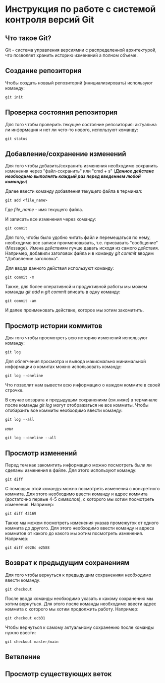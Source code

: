 # **Инструкция по работе с системой контроля версий Git**

## Что такое Git?

Git - система управления версиямии с распределенной архитектурой, что позволяет хранить историю изменений а полном объеме.

## Создание репозитория 

Чтобы создать новвый репозиторий (инициализировать) используют команду: 

    git init

## Проверка состояния репозитория

Для того чтобы проверить текущее состояние репозитория: актуальна ли информация и нет ли чего-то нового, используют команду:

    git status

## Добавление/сохранение изменений

Для того чтобы добавить/сохранить изменения необходимо сохранить изменения через "файл-сохранить" или "cmd + s" (***Данное действие необходимо выполнять каждый раз перед введением любой команды***)

Далее ввести команду добавления текущего файла в терминал:

    git add <file_name>

Где *file_name* - имя текущего файла.

И записать все изменения через команду:

    git commit

Для того, чтобы было удобно читать файл и перемещаться по нему, необходимо все записи проименовывать, т.е. присвавать "сообщение" (Message). Имена действиям лучше давать исходя из самого действия. Например, добавили заголовок файла и в команду *git commit* вводим "Добавление заголовка".

Для ввода данного действия используют команду:

    git commit -m

Также, для более оперативной и продуктивной работы мы можем команды *git add* и *git commit* вписать в одну команду:

    git commit -am

И далее проименовать действие, которое мы хотим закомитить.

## Просмотр истории коммитов

Для того чтобы просмотреть всю историю изменений используют команду:

    git log

Для облегчения просмотра и вывода макисмально минимальной информации о комитах можно использовать команду:

    git log --oneline

Что позволит нам вывести всю информацию о каждом коммите в своей строчке.

В случае возврата к предыдущим сохранениям (см.ниже) в терминале после команды *git log* могут отображаться не все коммиты. Чтобы отобарзить все коммиты необходимо ввести команду:

    git log --all

*или*

    git log --oneline --all


## Просмотр изменений

Перед тем как закомитить информацию можно посмотреть были ли сделаны изменения в файле. Для этого используют команду:

    git diff

 С помощью этой команды можно посмотреть изменения с конкретного коммита. Для этого необходимо ввести команду и адрес коммита (достаточно первые 4-5 символов), с которого мы хотим посмотреть изменения. Например:

    git diff 43169 

Также мы можем посмотреть изменения указав промежуток от одного коммита до другого. Для этого необходимо ввести команду и адреса коммитов от какого до какого мы хотим посмотреть изменения. Например:

    git diff d020c e2588

## Возврат к предыдущим сохранениям

Для того чтобы вернуться к предыдущим сохранениям необходимо ввести команду:

    git checkout

После ввода команды необходимо указать к какому сохранению мы хотим вернуться. Для этого после команды необходимо ввести адрес коммита с которого мы хотим продолжить работу. Например:

    git checkout ecb31

Чтобы вернуться к самому актуальному сохранению после команды нужно ввести:

    git checkout master/main

## Ветвление

## Просмотр существующих веток